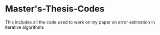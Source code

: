 # Master's-Thesis-Codes
This includes all the code used to work on my paper on error estimation in iterative algorithms
